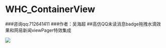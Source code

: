 # WHC_ContainerView

###咨询qq:712641411
###作者：吴海超
##高仿QQ未读消息badge拖拽水滴效果和网易新闻viewPager特效集成

 ![](https://github.com/netyouli/WHC_-ContainerView/blob/master/images/os.gif)
